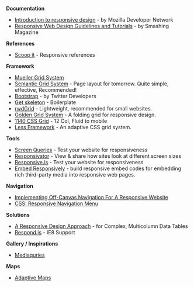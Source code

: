 **Documentation**
* [Introduction to responsive design](https://developer.mozilla.org/en-US/docs/Apps/Design_Guidelines/Intro_to_responsive_design) - by Mozilla Developer Network
* [Responsive Web Design Guidelines and Tutorials](http://www.smashingmagazine.com/responsive-web-design-guidelines-tutorials) - by Smashing Magazine

**References**
* [Scoop it](http://www.scoop.it/t/gonzodesign) - Responsive references

**Framework**
* [Mueller Grid System](http://www.muellergridsystem.com/)
* [Semantic Grid System](http://semantic.gs/) - Page layout for tomorrow. Quite simple, effective, Recommended!
* [Bootstrap](http://twitter.github.com/bootstrap) - by Twitter Developers
* [Get skeleton](http://www.getskeleton.com) - Boilerplate
* [rwdGrid](http://rwdgrid.com/) - Lightweight, recommended for small websites.
* [Golden Grid System](http://goldengridsystem.com) - A folding grid for responsive design.
* [1140 CSS Grid](http://cssgrid.net) - 12 Col, Fluid to mobile
* [Less Framework](http://lessframework.com/) - An adaptive CSS grid system.

**Tools**
* [Screen Queries](http://screenqueri.es) - Test your website for responsiveness
* [Responsivator](http://dfcb.github.com/Responsivator/) - View & share how sites look at different screen sizes
* [Responsive.is](http://responsive.is/niarchive.org/trails/niarchive.org/trails/maritime-belfast) - Test your website for responsiveness
* [Embed Responsively](http://embedresponsively.com/) - build responsive embed codes for embedding rich third-party media into responsive web pages.

**Navigation**

* [Implementing Off-Canvas Navigation For A Responsive Website](http://coding.smashingmagazine.com/2013/01/15/off-canvas-navigation-for-responsive-website/)
* [CSS: Responsive Navigation Menu](http://webdesignerwall.com/tutorials/css-responsive-navigation-menu)

**Solutions**
* [A Responsive Design Approach](http://filamentgroup.com/lab/responsive_design_approach_for_complex_multicolumn_data_tables) - for Complex, Multicolumn Data Tables
* [Respond.js](https://github.com/scottjehl/Respond) - IE8 Support

**Gallery / Inspirations**
* [Mediaquries](http://mediaqueri.es)

**Maps**
* [Adaptive Maps](http://bradfrostweb.com/blog/post/adaptive-maps/)
